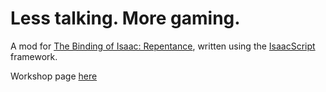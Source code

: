 # Less talking. More gaming.

A mod for [The Binding of Isaac: Repentance](https://store.steampowered.com/app/1426300/The_Binding_of_Isaac_Repentance/), written using the [IsaacScript](https://isaacscript.github.io/) framework.

Workshop page [here](https://steamcommunity.com/sharedfiles/filedetails/?id=2836331272)
